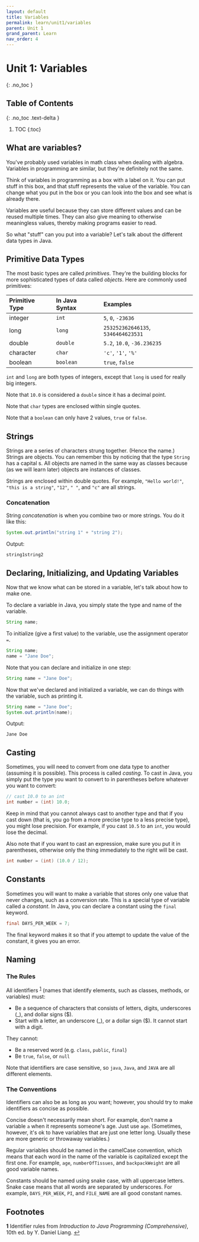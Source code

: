 ```yaml
---
layout: default
title: Variables
permalink: learn/unit1/variables
parent: Unit 1
grand_parent: Learn
nav_order: 4
---
```


<!-- prettier-ignore-start -->
# Unit 1: Variables
{: .no_toc }

## Table of Contents
{: .no_toc .text-delta }

1. TOC
{:toc}
<!-- prettier-ignore-end -->

## What are variables?

You've probably used variables in math class when dealing with algebra. Variables in programming are similar, but they're definitely not the same.

Think of variables in programming as a box with a label on it. You can put stuff in this box, and that stuff represents the value of the variable. You can change what you put in the box or you can look into the box and see what is already there.

Variables are useful because they can store different values and can be reused multiple times. They can also give meaning to otherwise meaningless values, thereby making programs easier to read.

So what "stuff" can you put into a variable? Let's talk about the different data types in Java.

## Primitive Data Types

The most basic types are called _primitives_. They're the building blocks for more sophisticated types of data called _objects_. Here are commonly used primitives:

| Primitive Type | In Java Syntax | Examples                           |
| :------------- | :------------- | :--------------------------------- |
| integer        | `int`          | `5`, `0`, `-23636`                 |
| long           | `long`         | `253252362646135`, `5346464623531` |
| double         | `double`       | `5.2`, `10.0`, `-36.236235`        |
| character      | `char`         | `'c'`, `'1'`, `'%'`                |
| boolean        | `boolean`      | `true`, `false`                    |

`int` and `long` are both types of integers, except that `long` is used for really big integers.

Note that `10.0` is considered a `double` since it has a decimal point.

Note that `char` types are enclosed within single quotes.

Note that a `boolean` can only have 2 values, `true` or `false`.

## Strings

Strings are a series of characters strung together. (Hence the name.) Strings are objects. You can remember this by noticing that the type `String` has a capital s. All objects are named in the same way as classes because (as we will learn later) objects are instances of classes.

Strings are enclosed within double quotes. For example, `"Hello world!"`, `"this is a string"`, `"12"`, `" "`, and `"c"` are all strings.

### Concatenation

String _concatenation_ is when you combine two or more strings. You do it like this:

```java
System.out.println("string 1" + "string 2");
```

Output:

```
string1string2
```

## Declaring, Initializing, and Updating Variables

Now that we know what can be stored in a variable, let's talk about how to make one.

To declare a variable in Java, you simply state the type and name of the variable.

```java
String name;
```

To initialize (give a first value) to the variable, use the assignment operator `=`.

```java
String name;
name = "Jane Doe";
```

Note that you can declare and initialize in one step:

```java
String name = "Jane Doe";
```

Now that we've declared and initialized a variable, we can do things with the variable, such as printing it.

```java
String name = "Jane Doe";
System.out.println(name);
```

Output:

```
Jane Doe
```

## Casting

Sometimes, you will need to convert from one data type to another (assuming it is possible). This process is called _casting_. To cast in Java, you simply put the type you want to convert to in parentheses before whatever you want to convert:

```java
// cast 10.0 to an int
int number = (int) 10.0;
```

Keep in mind that you cannot always cast to another type and that if you cast down (that is, you go from a more precise type to a less precise type), you might lose precision. For example, if you cast `10.5` to an `int`, you would lose the decimal.

Also note that if you want to cast an expression, make sure you put it in parentheses, otherwise only the thing immediately to the right will be cast.

```java
int number = (int) (10.0 / 12);
```

## Constants

Sometimes you will want to make a variable that stores only one value that never changes, such as a conversion rate. This is a special type of variable called a _constant_. In Java, you can declare a constant using the `final` keyword.

```java
final DAYS_PER_WEEK = 7;
```

The final keyword makes it so that if you attempt to update the value of the constant, it gives you an error.

## Naming

### The Rules

All identifiers <sup id="a1">[1](#f1)</sup> (names that identify elements, such as classes, methods, or variables) must:

-   Be a sequence of characters that consists of letters, digits, underscores (\_), and dollar signs (\$).
-   Start with a letter, an underscore (\_), or a dollar sign (\$). It cannot start with a digit.

They cannot:

-   Be a reserved word (e.g. `class`, `public`, `final`)
-   Be `true`, `false`, or `null`

Note that identifiers are case sensitive, so `java`, `Java`, and `JAVA` are all different elements.

### The Conventions

Identifiers can also be as long as you want; however, you should try to make identifiers as concise as possible.

Concise doesn't necessarily mean short. For example, don't name a variable `a` when it represents someone's age. Just use `age`. (Sometimes, however, it's ok to have variables that are just one letter long. Usually these are more generic or throwaway variables.)

Regular variables should be named in the camelCase convention, which means that each word in the name of the variable is capitalized except the first one. For example, `age`, `numberOfTissues`, and `backpackWeight` are all good variable names.

Constants should be named using snake case, with all uppercase letters. Snake case means that all words are separated by underscores. For example, `DAYS_PER_WEEK`, `PI`, and `FILE_NAME` are all good constant names.

## Footnotes

<b id="f1">1</b> Identifier rules from _Introduction to Java Programming (Comprehensive)_, 10th ed. by Y. Daniel Liang. [↩](#a1)
